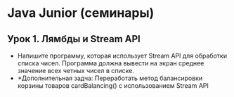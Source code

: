 # Java Junior (семинары)
## Урок 1. Лямбды и Stream API
- Напишите программу, которая использует Stream API для обработки списка чисел. Программа должна вывести на экран среднее значение всех четных чисел в списке.
- *Дополнительная задча: Переработать метод балансировки корзины товаров cardBalancing() с использованием Stream API
